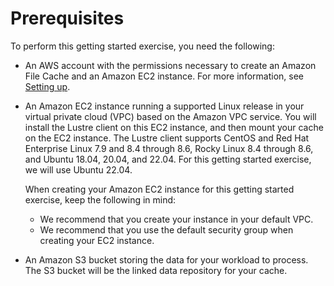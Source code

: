 # Prerequisites<a name="prerequisites"></a>

To perform this getting started exercise, you need the following:
+ An AWS account with the permissions necessary to create an Amazon File Cache and an Amazon EC2 instance\. For more information, see [Setting up](setting-up.md)\.
+ An Amazon EC2 instance running a supported Linux release in your virtual private cloud \(VPC\) based on the Amazon VPC service\. You will install the Lustre client on this EC2 instance, and then mount your cache on the EC2 instance\. The Lustre client supports  CentOS and Red Hat Enterprise Linux 7\.9 and 8\.4 through 8\.6, Rocky Linux 8\.4 through 8\.6, and Ubuntu 18\.04, 20\.04, and 22\.04\. For this getting started exercise, we will use Ubuntu 22\.04\.

  When creating your Amazon EC2 instance for this getting started exercise, keep the following in mind:
  + We recommend that you create your instance in your default VPC\.
  + We recommend that you use the default security group when creating your EC2 instance\.
+ An Amazon S3 bucket storing the data for your workload to process\. The S3 bucket will be the linked data repository for your cache\.